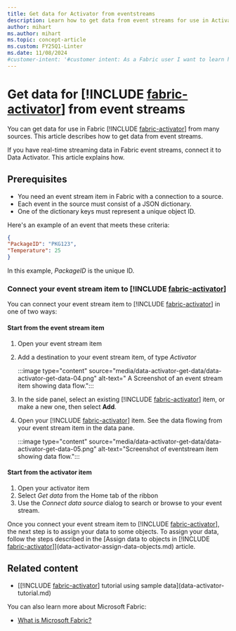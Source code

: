 ```yaml
---
title: Get data for Activator from eventstreams
description: Learn how to get data from event streams for use in Activator and integrate it into your applications.
author: mihart
ms.author: mihart
ms.topic: concept-article
ms.custom: FY25Q1-Linter
ms.date: 11/08/2024
#customer-intent: '#customer intent: As a Fabric user I want to learn how to use Activator to get data from eventstreams.'
---
```


# Get data for [!INCLUDE [fabric-activator](../includes/fabric-activator.md)] from event streams

You can get data for use in Fabric [!INCLUDE [fabric-activator](../includes/fabric-activator.md)] from many sources. This article describes how to get data from event streams.

If you have real-time streaming data in Fabric event streams, connect it to Data Activator. This article explains how.

## Prerequisites

* You need an event stream item in Fabric with a connection to a source.
* Each event in the source must consist of a JSON dictionary.
* One of the dictionary keys must represent a unique object ID.

Here's an example of an event that meets these criteria:

```json
{
"PackageID": "PKG123",
"Temperature": 25
}
```

In this example, *PackageID* is the unique ID.

### Connect your event stream item to [!INCLUDE [fabric-activator](../includes/fabric-activator.md)]

You can connect your event stream item to [!INCLUDE [fabric-activator](../includes/fabric-activator.md)] in one of two ways:

#### Start from the event stream item
1. Open your event stream item
2. Add a destination to your event stream item, of type *Activator*

   :::image type="content" source="media/data-activator-get-data/data-activator-get-data-04.png" alt-text=" A Screenshot of an event stream item showing data flow.":::
  
3. In the side panel, select an existing [!INCLUDE [fabric-activator](../includes/fabric-activator.md)] item, or make a new one, then select **Add**.
4. Open your [!INCLUDE [fabric-activator](../includes/fabric-activator.md)] item. See the data flowing from your event stream item in the data pane.
  
    :::image type="content" source="media/data-activator-get-data/data-activator-get-data-05.png" alt-text="Screenshot of eventstream item showing data flow.":::

#### Start from the activator item
1. Open your activator item
2. Select *Get data* from the Home tab of the ribbon
3. Use the *Connect data source* dialog to search or browse to your event stream. 

Once you connect your event stream item to [!INCLUDE [fabric-activator](../includes/fabric-activator.md)], the next step is to assign your data to some objects. To assign your data, follow the steps described in the [Assign data to objects in [!INCLUDE [fabric-activator](../includes/fabric-activator.md)]](data-activator-assign-data-objects.md) article.

## Related content

* [[!INCLUDE [fabric-activator](../includes/fabric-activator.md)] tutorial using sample data](data-activator-tutorial.md)

You can also learn more about Microsoft Fabric:

* [What is Microsoft Fabric?](../../get-started/microsoft-fabric-overview.md)
